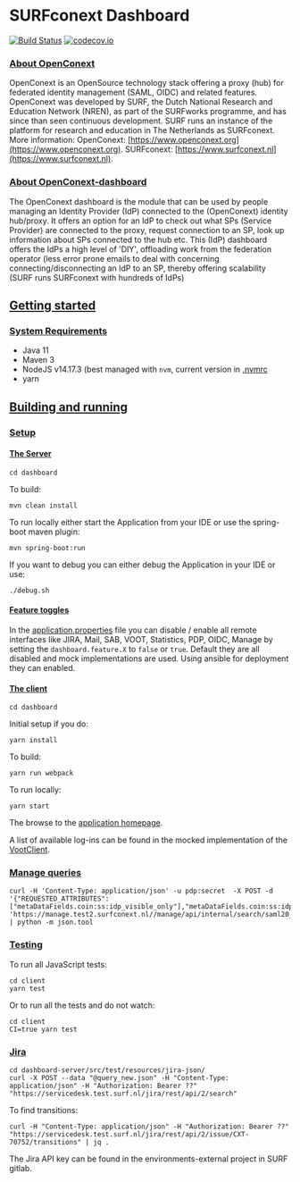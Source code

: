 # SURFconext Dashboard

[![Build Status](https://travis-ci.org/OpenConext/OpenConext-dashboard.svg)](https://travis-ci.org/OpenConext/OpenConext-dashboard)
[![codecov.io](https://codecov.io/github/OpenConext/OpenConext-dashboard/coverage.svg)](https://codecov.io/github/OpenConext/OpenConext-dashboard)

### [About OpenConext](#about_openConext)

OpenConext is an OpenSource technology stack offering a proxy (hub) for federated identity management (SAML, OIDC) and related features. OpenConext was developed by SURF, the Dutch National Research and Education Network (NREN), as part of the SURFworks programme, and has since than seen continuous development. SURF runs an instance of the platform for research and education in The Netherlands as SURFconext. More information: OpenConext: [https://www.openconext.org](https://www.openconext.org). SURFconext: [https://www.surfconext.nl](https://www.surfconext.nl).

### [About OpenConext-dashboard](#about_openConext-dashboard)

The OpenConext dashboard is the module that can be used by people managing an Identity Provider (IdP) connected to the (OpenConext) identity hub/proxy. It offers an option for an IdP to check out what SPs (Service Provider) are connected to the proxy, request connection to an SP, look up information about SPs connected to the hub etc. This (IdP) dashboard offers the IdPs a high level of 'DIY', offloading work from the federation operator (less error prone emails to deal with concerning connecting/disconnecting an IdP to an SP, thereby offering scalability (SURF runs SURFconext with hundreds of IdPs) 

## [Getting started](#getting_started)

### [System Requirements](#system_requirements)

- Java 11
- Maven 3
- NodeJS v14.17.3 (best managed with `nvm`, current version in [.nvmrc](dashboard-gui/.nvmrc)
- yarn

## [Building and running](#building_and_running)

### [Setup](#setup)

#### [The Server](#server)

    cd dashboard

To build:

    mvn clean install

To run locally either start the Application from your IDE or use the spring-boot maven plugin:

    mvn spring-boot:run

If you want to debug you can either debug the Application in your IDE or use:

    ./debug.sh
    
#### [Feature toggles](#feature_toggles)

In the [application.properties](dashboard-server/src/main/resources/application.properties) file you can disable / enable
all remote interfaces like JIRA, Mail, SAB, VOOT, Statistics, PDP, OIDC, Manage by setting the `dashboard.feature.X`
to `false` or `true`. Default they are all disabled and mock implementations are used. Using ansible for
deployment they can enabled.

#### [The client](#client)

    cd dashboard

Initial setup if you do:

    yarn install

To build:

    yarn run webpack

To run locally:

    yarn start

The browse to the [application homepage](http://localhost:3000/services?mockUser=admin).

A list of available log-ins can be found in the mocked implementation of the [VootClient](dashboard-server/src/main/java/dashboard/shibboleth/mock/MockShibbolethFilter.java).

### [Manage queries](#manage_queries)
```
curl -H 'Content-Type: application/json' -u pdp:secret  -X POST -d '{"REQUESTED_ATTRIBUTES":["metaDataFields.coin:ss:idp_visible_only"],"metaDataFields.coin:ss:idp_visible_only":"1"}' 'https://manage.test2.surfconext.nl//manage/api/internal/search/saml20_sp' | python -m json.tool
```

### [Testing](#testing)

To run all JavaScript tests:
```
cd client
yarn test
```
Or to run all the tests and do not watch:
```
cd client
CI=true yarn test
```

### [Jira](#jira)
```
cd dashboard-server/src/test/resources/jira-json/
curl -X POST --data "@query_new.json" -H "Content-Type: application/json" -H "Authorization: Bearer ??"  "https://servicedesk.test.surf.nl/jira/rest/api/2/search"
```
To find transitions:
```
curl -H "Content-Type: application/json" -H "Authorization: Bearer ??" "https://servicedesk.test.surf.nl/jira/rest/api/2/issue/CXT-70752/transitions" | jq .
```
The Jira API key can be found in the environments-external project in SURF gitlab.

